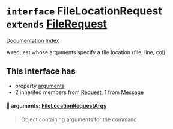 # `interface` FileLocationRequest `extends` [FileRequest](../interface.FileRequest/README.md)

[Documentation Index](../README.md)

A request whose arguments specify a file location (file, line, col).

## This interface has

- property [arguments](#-arguments-filelocationrequestargs)
- 2 inherited members from [Request](../interface.Request/README.md), 1 from [Message](../interface.Message/README.md)


#### 📄 arguments: [FileLocationRequestArgs](../interface.FileLocationRequestArgs/README.md)

> Object containing arguments for the command



